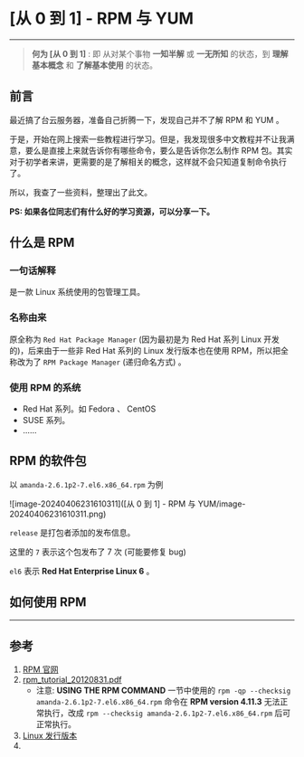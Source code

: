 # [从 0 到 1] - RPM 与 YUM

---

> **何为 [从 0 到 1]** : 即 从对某个事物 **一知半解** 或 **一无所知** 的状态，到 **理解基本概念** 和 **了解基本使用** 的状态。

## 前言

最近搞了台云服务器，准备自己折腾一下，发现自己并不了解 RPM 和 YUM 。

于是，开始在网上搜索一些教程进行学习。但是，我发现很多中文教程并不让我满意，要么是直接上来就告诉你有哪些命令，要么是告诉你怎么制作 RPM 包。其实对于初学者来讲，更需要的是了解相关的概念，这样就不会只知道复制命令执行了。

所以，我查了一些资料，整理出了此文。

**PS: 如果各位同志们有什么好的学习资源，可以分享一下。**

## 什么是 RPM

### 一句话解释

是一款 Linux 系统使用的包管理工具。

### 名称由来

原全称为 `Red Hat Package Manager` (因为最初是为 Red Hat 系列 Linux 开发的)，后来由于一些非 Red Hat 系列的 Linux 发行版本也在使用 RPM，所以把全称改为了 `RPM Package Manager` (递归命名方式) 。

### 使用 RPM 的系统

- Red Hat 系列。如 Fedora 、 CentOS 
- SUSE 系列。
- ……

## RPM 的软件包

以 `amanda-2.6.1p2-7.el6.x86_64.rpm` 为例

![image-20240406231610311]([从 0 到 1] - RPM 与 YUM/image-20240406231610311.png)

`release` 是打包者添加的发布信息。

这里的 `7` 表示这个包发布了 7 次 (可能要修复 bug)

`el6` 表示 **Red Hat Enterprise Linux 6** 。

## 如何使用 RPM





---

## 参考

1. [RPM 官网](https://rpm.org/index.html)
2. [rpm_tutorial_20120831.pdf](https://access.redhat.com/sites/default/files/attachments/rpm_tutorial_20120831.pdf)
   - 注意: **USING THE RPM COMMAND** 一节中使用的 `rpm -qp --checksig amanda-2.6.1p2-7.el6.x86_64.rpm` 命令在 **RPM version 4.11.3** 无法正常执行，改成 `rpm --checksig amanda-2.6.1p2-7.el6.x86_64.rpm` 后可正常执行。
3. [Linux 发行版本](https://upload.wikimedia.org/wikipedia/commons/1/1b/Linux_Distribution_Timeline.svg)
4. 
